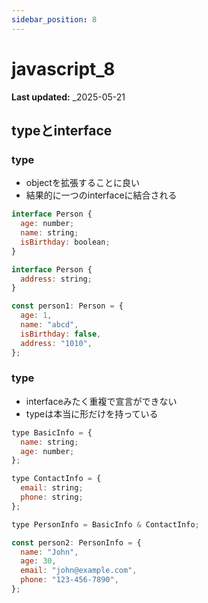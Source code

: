```yaml
---
sidebar_position: 8
---
```


# javascript_8

**Last updated:** _2025-05-21

## typeとinterface
### type
- objectを拡張することに良い
- 結果的に一つのinterfaceに結合される
```javaScript
interface Person {
  age: number;
  name: string;
  isBirthday: boolean;
}

interface Person {
  address: string;
}

const person1: Person = {
  age: 1,
  name: "abcd",
  isBirthday: false,
  address: "1010",
};
```
### type
- interfaceみたく重複で宣言ができない
- typeは本当に形だけを持っている
```javaScript
type BasicInfo = {
  name: string;
  age: number;
};

type ContactInfo = {
  email: string;
  phone: string;
};

type PersonInfo = BasicInfo & ContactInfo;

const person2: PersonInfo = {
  name: "John",
  age: 30,
  email: "john@example.com",
  phone: "123-456-7890",
};
```